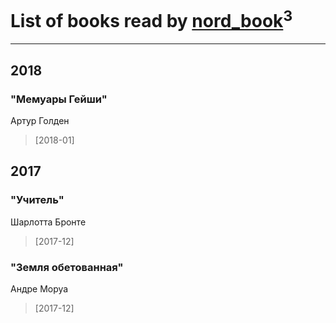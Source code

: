 # List of books read by [nord_book](http://vk.com/id325862222)<sup>3</sup>
---

## 2018

### "Мемуары Гейши"
Артур Голден
> [2018-01] 



## 2017

### "Учитель"
Шарлотта Бронте
> [2017-12] 


### "Земля обетованная"
Андре Моруа
> [2017-12] 



